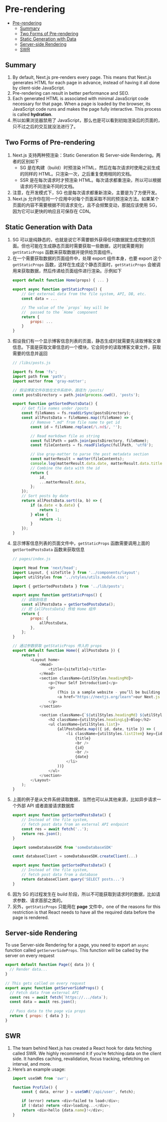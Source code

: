 # Pre-rendering


<!-- TOC -->

- [Pre-rendering](#pre-rendering)
    - [Summary](#summary)
    - [Two Forms of Pre-rendering](#two-forms-of-pre-rendering)
    - [Static Generation with Data](#static-generation-with-data)
    - [Server-side Rendering](#server-side-rendering)
    - [SWR](#swr)

<!-- /TOC -->


## Summary
1. By default, Next.js pre-renders every page. This means that Next.js generates HTML for each page in advance, instead of having it all done by client-side JavaScript. 
2. Pre-rendering can result in better performance and SEO.
3. Each generated HTML is associated with minimal JavaScript code necessary for that page. When a page is loaded by the browser, its JavaScript code runs and makes the page fully interactive. This process is called **hydration**.
4. 所以如果浏览器禁用了 JavaScript，那么也是可以看到初始渲染后的页面的，只不过之后的交互就没法进行了。


## Two Forms of Pre-rendering
1. Next.js 支持两种预渲染：Static Generation 和 Server-side Rendering。两者的区别如下
    * SG 是在构建（build）时预渲染 HTML，然后在每次请求时使用之前生成的同样的 HTML。只渲染一次，之后重复使用相同的文档。
    * SSR 是在每次请求时才预渲染 HTML。每次请求都重渲染，所以可以根据请求的不同渲染不同的文档。
2. 注意，在开发模式下，SG 也是每次请求都重新渲染，主要是为了方便开发。
3. Next.js 允许你在同一个应用中对每个页面采取不同的预渲染方法。如果某个页面的内容不需要根据不同请求变化，且不会频繁变动，那就应该使用 SG，因为它可以更快的响应且可保存在 CDN。


## Static Generation with Data
1. SG 可以是纯静态的，也就是说它不需要额外获得任何数据就生成完整的页面。但也可能在生成静态页面时需要获取一些数据，这时就需要用到 `getStaticProps` 函数来获取数据并提供给页面组件。
2. 在一个需要获取数据的页面组件中，处理 export 组件本身，也要 export 这个 `getStaticProps` 函数，这样在生成这个静态页面时，`getStaticProps` 会被调用来获取数据，然后传递给页面组件进行渲染。示例如下
    ```js
    export default function Home(props) { ... }

    export async function getStaticProps() {
        // Get external data from the file system, API, DB, etc.
        const data = ...

        // The value of the `props` key will be
        //  passed to the `Home` component
        return {
            props: ...
        }
    }
    ```
3. 假设我们有一个显示博客信息列表的页面，静态生成时就需要先读取博客文章信息。下面是获取文章信息的一个模块，它会同步的读取博客文章文件，获取需要的信息并返回
    ```js
    // /libs/posts.js

    import fs from 'fs';
    import path from 'path';
    import matter from 'gray-matter';

    // 假设博客文件存放在文件系统中，路径为 /posts/
    const postsDirectory = path.join(process.cwd(), 'posts');

    export function getSortedPostsData() {
        // Get file names under /posts
        const fileNames = fs.readdirSync(postsDirectory);
        const allPostsData = fileNames.map((fileName) => {
            // Remove ".md" from file name to get id
            const id = fileName.replace(/\.md$/, '');

            // Read markdown file as string
            const fullPath = path.join(postsDirectory, fileName);
            const fileContents = fs.readFileSync(fullPath, 'utf8');

            // Use gray-matter to parse the post metadata section
            const matterResult = matter(fileContents);
            console.log(matterResult.data.date, matterResult.data.title)
            // Combine the data with the id
            return {
                id,
                ...matterResult.data,
            };
        });
        // Sort posts by date
        return allPostsData.sort((a, b) => {
            if (a.date < b.date) {
                return 1;
            } else {
                return -1;
            }
        });
    }
    ```
4. 显示博客信息列表的页面文件中，`getStaticProps` 函数需要调用上面的 `getSortedPostsData` 函数来获取信息
    ```js
    // pages/index.js

    import Head from 'next/head';
    import Layout, { siteTitle } from '../components/layout';
    import utilStyles from '../styles/utils.module.css';

    import { getSortedPostsData } from '../lib/posts';

    export async function getStaticProps() {
        // 读取到信息
        const allPostsData = getSortedPostsData();
        // 把 {allPostsData} 传给 Home 组件
        return {
            props: {
                allPostsData,
            },
        };
    }

    // 通过参数获取 getStaticProps 传入的 props
    export default function Home({ allPostsData }) {
        return (
            <Layout home>
                <Head>
                    <title>{siteTitle}</title>
                </Head>
                <section className={utilStyles.headingMd}>
                    <p>[Your Self Introduction]</p>
                    <p>
                        (This is a sample website - you’ll be building a site like this on{' '}
                        <a href="https://nextjs.org/learn">our Next.js tutorial</a>.)
                    </p>
                </section>

                <section className={`${utilStyles.headingMd} ${utilStyles.padding1px}`}>
                    <h2 className={utilStyles.headingLg}>Blog</h2>
                    <ul className={utilStyles.list}>
                        {allPostsData.map(({ id, date, title }) => (
                            <li className={utilStyles.listItem} key={id}>
                                {title}
                                <br />
                                {id}
                                <br />
                                {date}
                            </li>
                        ))}
                    </ul>
                </section>
            </Layout>
        );
    }
    ```
5. 上面的例子是从文件系统读取数据，当然也可以从其他来源，比如异步请求一个外部 API 或者直接请求数据库
    ```js
    export async function getSortedPostsData() {
        // Instead of the file system,
        // fetch post data from an external API endpoint
        const res = await fetch('..');
        return res.json();
    }
    ```
    ```js
    import someDatabaseSDK from 'someDatabaseSDK'

    const databaseClient = someDatabaseSDK.createClient(...)

    export async function getSortedPostsData() {
        // Instead of the file system,
        // fetch post data from a database
        return databaseClient.query('SELECT posts...')
    }
    ```
6. 因为 SG 的过程发生在 build 阶段，所以不可能获取到请求时的数据，比如请求参数、请求首部之类的。
7. 另外，`getStaticProps` 只能用在 **page** 文件中，one of the reasons for this restriction is that React needs to have all the required data before the page is rendered.


## Server-side Rendering
To use Server-side Rendering for a page, you need to export an `async` function called `getServerSideProps`. This function will be called by the server on every request
```js
export default function Page({ data }) {
  // Render data...
}
 
// This gets called on every request
export async function getServerSideProps() {
  // Fetch data from external API
  const res = await fetch(`https://.../data`);
  const data = await res.json();
 
  // Pass data to the page via props
  return { props: { data } };
}
```


## SWR
1. The team behind Next.js has created a React hook for data fetching called SWR. We highly recommend it if you’re fetching data on the client side. It handles caching, revalidation, focus tracking, refetching on interval, and more.
2. Here’s an example usage:
    ```js
    import useSWR from 'swr';

    function Profile() {
        const { data, error } = useSWR('/api/user', fetch);

        if (error) return <div>failed to load</div>;
        if (!data) return <div>loading...</div>;
        return <div>hello {data.name}!</div>;
    }
    ```